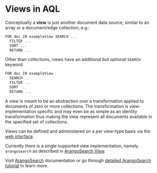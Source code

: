 Views in AQL
============

Conceptually a **view** is just another document data source, similar to an
array or a document/edge collection, e.g.:

```js
FOR doc IN exampleView SEARCH ...
  FILTER ...
  SORT ...
  RETURN ...
```

Other than collections, views have an additional but optional `SEARCH` keyword:

```js
FOR doc IN exampleView
  SEARCH ...
  FILTER ...
  SORT ...
  RETURN ...
```

A view is meant to be an abstraction over a transformation applied to documents
of zero or more collections. The transformation is view-implementation specific
and may even be as simple as an identity transformation thus making the view
represent all documents available in the specified set of collections.

Views can be defined and administered on a per view-type basis via
the [web interface](../../Manual/Programs/WebInterface/index.html).

Currently there is a single supported view implementation, namely
`arangosearch` as described in [ArangoSearch View](ArangoSearch/README.md). 

Visit [ArangoSearch](ArangoSearch/README.md) documentation or go through [detailed ArangoSearch tutorial](https://www.arangodb.com/tutorials/arangosearch/) to learn more. 

